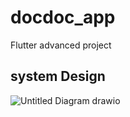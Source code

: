 # docdoc_app

Flutter advanced project 
## system Design

![Untitled Diagram drawio](https://github.com/user-attachments/assets/e4a79b47-2ef8-46cd-89af-5e3b3227dd55)

